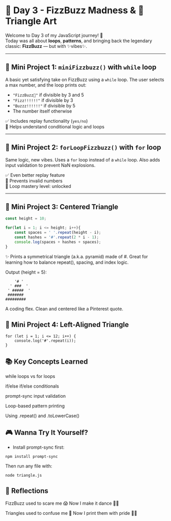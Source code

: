 # 🚀 Day 3 - FizzBuzz Madness & 🔺 Triangle Art

Welcome to Day 3 of my JavaScript journey! 🎉  
Today was all about **loops**, **patterns**, and bringing back the legendary classic: **FizzBuzz** — but with ✨vibes✨.

---

## 🔁 Mini Project 1: `miniFizzbuzz()` with `while` loop

A basic yet satisfying take on FizzBuzz using a `while` loop. The user selects a max number, and the loop prints out:

- `"FizzBuzz🎉"` if divisible by 3 and 5  
- `"Fizz!!!!!!"` if divisible by 3  
- `"Buzzz!!!!!!"` if divisible by 5  
- The number itself otherwise

✅ Includes replay functionality (`yes/no`)  
🧠 Helps understand conditional logic and loops

---

## 🔁 Mini Project 2: `forLoopFizzbuzz()` with `for` loop

Same logic, new vibes. Uses a `for` loop instead of a `while` loop. Also adds input validation to prevent NaN explosions.  

✅ Even better replay feature  
🚫 Prevents invalid numbers  
🎯 Loop mastery level: unlocked

---

## 🔺 Mini Project 3: Centered Triangle

```js
const height = 10;

for(let i = 1; i <= height; i++){
    const spaces = ' '.repeat(height - i);
    const hashes = '#'.repeat(2 * i - 1);
    console.log(spaces + hashes + spaces);
}

```
✨ Prints a symmetrical triangle (a.k.a. pyramid) made of #.
Great for learning how to balance repeat(), spacing, and index logic.

Output (height = 5):
```
    '# ' 
  ' ###  '
 ' #####  '
 ####### 
#########
```

A coding flex. Clean and centered like a Pinterest quote.

## 🧱 Mini Project 4: Left-Aligned Triangle

```
for (let i = 1; i <= 12; i++) {
    console.log('#'.repeat(i));
}
```

## 📚 Key Concepts Learned

while loops vs for loops

if/else if/else conditionals

prompt-sync input validation

Loop-based pattern printing

Using .repeat() and .toLowerCase()

## 🎮 Wanna Try It Yourself?

- Install prompt-sync first:

```
npm install prompt-sync

```

Then run any file with:

```
node triangle.js
```

## 💭 Reflections
FizzBuzz used to scare me 😱
Now I make it dance 💃🏽

Triangles used to confuse me 🔺
Now I print them with pride ✍🏽